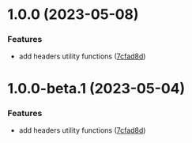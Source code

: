 # 1.0.0 (2023-05-08)


### Features

* add headers utility functions ([7cfad8d](https://github.com/httpland/headers-utils/commit/7cfad8de91b6f1a2ba7c5d34eb77c7dfc5218ffc))

# 1.0.0-beta.1 (2023-05-04)


### Features

* add headers utility functions ([7cfad8d](https://github.com/httpland/headers-utils/commit/7cfad8de91b6f1a2ba7c5d34eb77c7dfc5218ffc))
